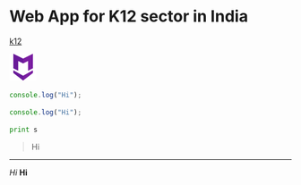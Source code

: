# Web App for K12 sector in India

[k12](http://www.google.com)

![](https://github.com/adam-p/markdown-here/raw/master/src/common/images/icon48.png)

```javascript
console.log("Hi");
```

```js
console.log("Hi");
```

```python
print s
```

> Hi

<!-- Line -->

---

_Hi_
**Hi**
